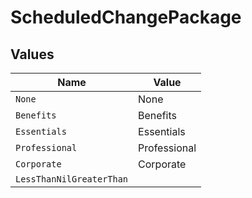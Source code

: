 # ScheduledChangePackage


## Values

| Name                     | Value                    |
| ------------------------ | ------------------------ |
| `None`                   | None                     |
| `Benefits`               | Benefits                 |
| `Essentials`             | Essentials               |
| `Professional`           | Professional             |
| `Corporate`              | Corporate                |
| `LessThanNilGreaterThan` | <nil>                    |